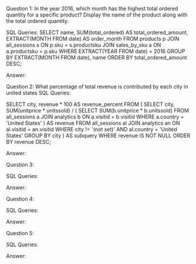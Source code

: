 Question 1: 
In the year 2016, which month has the highest total ordered quantity for a specific product? Display the name of the product along with the total ordered quantity.

SQL Queries:
SELECT
  name,
  SUM(total_ordered) AS total_ordered_amount,
  EXTRACT(MONTH FROM date) AS order_month
FROM
  products p
JOIN
  all_sessions s ON p.sku = s.productsku
JOIN
  sales_by_sku a ON a.productsku = p.sku
WHERE
  EXTRACT(YEAR FROM date) = 2016
GROUP BY
  EXTRACT(MONTH FROM date), name
ORDER BY
  total_ordered_amount DESC;

Answer: 



Question 2: 
What percentage of total revenue is contributed by each city in united states
SQL Queries:

SELECT
  city,
  revenue * 100 AS revenue_percent
FROM (
  SELECT
    city,
    SUM(unitprice * unitssold) / (
      SELECT SUM(b.unitprice * b.unitssold)
      FROM all_sessions a
      JOIN analytics b ON a.visitid = b.visitid
      WHERE a.country = 'United States'
    ) AS revenue
  FROM 
    all_sessions al
  JOIN
    analytics an ON al.visitid = an.visitid
  WHERE
    city != '(not set)' AND al.country = 'United States'
  GROUP BY
    city
) AS subquery
WHERE 
  revenue IS NOT NULL
ORDER BY
  revenue DESC;

Answer:



Question 3: 

SQL Queries:

Answer:



Question 4: 

SQL Queries:

Answer:



Question 5: 

SQL Queries:

Answer:
